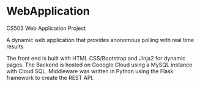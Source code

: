 # WebApplication
CS503 Web Application Project

A dynamic web application that provides anonomous polling with real time results

The front end is built with HTML CSS/Bootstrap and Jinja2 for dynamic pages.
The Backend is hosted on Gooogle Cloud using a MySQL instance with Cloud SQL. 
Middleware was written in Python using the Flask framework to create the REST API.
